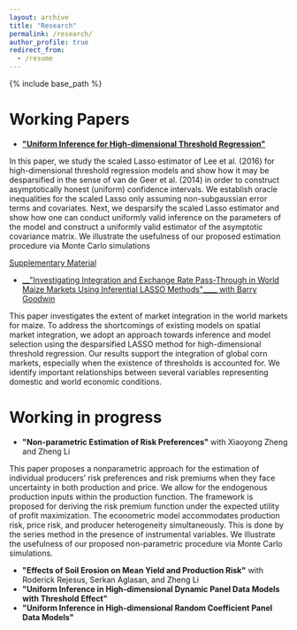 ```yaml
---
layout: archive
title: "Research"
permalink: /research/
author_profile: true
redirect_from:
  - /resume
---
```


{% include base_path %}

Working Papers
======

* [__"Uniform Inference for High-dimensional Threshold Regression"__](https://hongqiangyan.github.io/files/Uniform_Inference_in_High_Dimensional_Threshold_Regression_Models.pdf)

In this paper, we study the scaled Lasso estimator of Lee et al. (2016) for high-dimensional threshold regression models and show how it may be desparsified in the sense of van de Geer et al. (2014) in order to construct asymptotically honest (uniform) confidence intervals. We establish oracle inequalities for the scaled Lasso only assuming non-subgaussian error terms and covariates. Next, we desparsify the scaled Lasso estimator and show how one can conduct uniformly valid inference on the parameters of the model and construct a uniformly valid estimator of the asymptotic covariance matrix. We illustrate the usefulness of our proposed estimation procedure via Monte Carlo simulations

[Supplementary Material](https://github.com/hongqiangyan/desparsified_Lasso_threshold_reg)

* [__"Investigating Integration and Exchange Rate Pass-Through in World Maize Markets Using
Inferential LASSO Methods"____ with Barry Goodwin](https://hongqiangyan.github.io/files/Uniform_Inference_in_High_Dimensional_Threshold_Regression_Models.pdf)

This paper investigates the extent of market integration in the world markets for maize. To address the shortcomings of existing models on spatial market integration, we adopt an approach towards inference and model selection using the desparsified LASSO method for high-dimensional threshold regression. Our results support the integration of global corn markets, especially when the existence of thresholds is accounted for. We identify important relationships between several variables representing domestic and world economic conditions.


Working in progress
======

* __"Non-parametric Estimation of Risk Preferences"__ with Xiaoyong Zheng and Zheng Li

This paper proposes a nonparametric approach for the estimation of individual producers’ risk preferences and risk premiums when they face uncertainty in both production and price. We allow for the endogenous production inputs within the production function. The framework is proposed for deriving the risk premium function under the expected utility of profit maximization. The econometric model accommodates production risk, price risk, and producer heterogeneity simultaneously. This is done by the series method in the presence of instrumental variables. We illustrate the usefulness of our proposed non-parametric procedure via Monte Carlo simulations.

* __"Effects of Soil Erosion on Mean Yield and Production Risk"__ with  Roderick Rejesus, Serkan Aglasan, and Zheng Li
* __"Uniform Inference in High-dimensional Dynamic Panel Data Models with Threshold Effect"__
* __"Uniform Inference in High-dimensional Random Coefficient Panel Data Models"__

